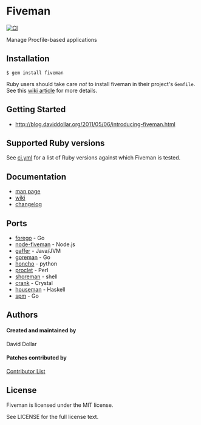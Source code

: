 # Fiveman

[![CI](https://github.com/ddollar/fiveman/actions/workflows/ci.yml/badge.svg)](https://github.com/ddollar/fiveman/actions/workflows/ci.yml)

Manage Procfile-based applications

## Installation

    $ gem install fiveman

Ruby users should take care *not* to install fiveman in their project's `Gemfile`. See this [wiki article](https://github.com/ddollar/fiveman/wiki/Don't-Bundle-Fiveman) for more details.

## Getting Started

* http://blog.daviddollar.org/2011/05/06/introducing-fiveman.html

## Supported Ruby versions

See [ci.yml](.github/workflows/ci.yml) for a list of Ruby versions against which Fiveman is tested.

## Documentation

* [man page](http://ddollar.github.io/fiveman/)
* [wiki](https://github.com/ddollar/fiveman/wiki)
* [changelog](https://github.com/ddollar/fiveman/blob/master/Changelog.md)

## Ports

* [forego](https://github.com/ddollar/forego) - Go
* [node-fiveman](https://github.com/strongloop/node-fiveman) - Node.js
* [gaffer](https://github.com/jingweno/gaffer) - Java/JVM
* [goreman](https://github.com/mattn/goreman) - Go
* [honcho](https://github.com/nickstenning/honcho) - python
* [proclet](https://github.com/kazeburo/Proclet) - Perl
* [shoreman](https://github.com/chrismytton/shoreman) - shell
* [crank](https://github.com/arktisklada/crank) - Crystal
* [houseman](https://github.com/fujimura/houseman) - Haskell
* [spm](https://github.com/bytegust/spm) - Go

## Authors

#### Created and maintained by
David Dollar

#### Patches contributed by
[Contributor List](https://github.com/ddollar/fiveman/contributors)

## License

Fiveman is licensed under the MIT license.

See LICENSE for the full license text.
